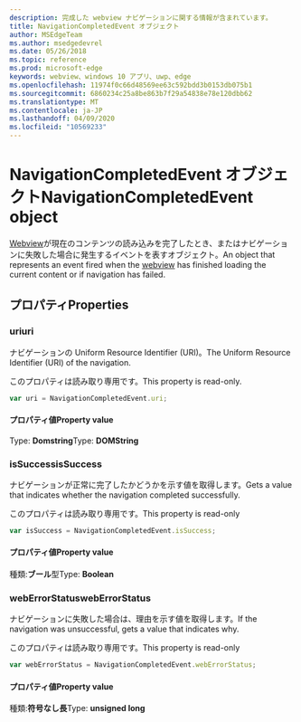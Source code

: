 ```yaml
---
description: 完成した webview ナビゲーションに関する情報が含まれています。
title: NavigationCompletedEvent オブジェクト
author: MSEdgeTeam
ms.author: msedgedevrel
ms.date: 05/26/2018
ms.topic: reference
ms.prod: microsoft-edge
keywords: webview、windows 10 アプリ、uwp、edge
ms.openlocfilehash: 11974f0c66d48569ee63c592bdd3b0153db075b1
ms.sourcegitcommit: 6860234c25a8be863b7f29a54838e78e120dbb62
ms.translationtype: MT
ms.contentlocale: ja-JP
ms.lasthandoff: 04/09/2020
ms.locfileid: "10569233"
---
```

# <span data-ttu-id="80554-104">NavigationCompletedEvent オブジェクト</span><span class="sxs-lookup"><span data-stu-id="80554-104">NavigationCompletedEvent object</span></span>

<span data-ttu-id="80554-105">[Webview](../webview.md)が現在のコンテンツの読み込みを完了したとき、またはナビゲーションに失敗した場合に発生するイベントを表すオブジェクト。</span><span class="sxs-lookup"><span data-stu-id="80554-105">An object that represents an event fired when the [webview](../webview.md) has finished loading the current content or if navigation has failed.</span></span>

## <span data-ttu-id="80554-106">プロパティ</span><span class="sxs-lookup"><span data-stu-id="80554-106">Properties</span></span>
    
### <span data-ttu-id="80554-107">uri</span><span class="sxs-lookup"><span data-stu-id="80554-107">uri</span></span>

<span data-ttu-id="80554-108">ナビゲーションの Uniform Resource Identifier (URI)。</span><span class="sxs-lookup"><span data-stu-id="80554-108">The Uniform Resource Identifier (URI) of the navigation.</span></span>

<span data-ttu-id="80554-109">このプロパティは読み取り専用です。</span><span class="sxs-lookup"><span data-stu-id="80554-109">This property is read-only.</span></span>

```js
var uri = NavigationCompletedEvent.uri;
```

#### <span data-ttu-id="80554-110">プロパティ値</span><span class="sxs-lookup"><span data-stu-id="80554-110">Property value</span></span>
<span data-ttu-id="80554-111">Type: **Domstring**</span><span class="sxs-lookup"><span data-stu-id="80554-111">Type: **DOMString**</span></span>

### <span data-ttu-id="80554-112">isSuccess</span><span class="sxs-lookup"><span data-stu-id="80554-112">isSuccess</span></span>

<span data-ttu-id="80554-113">ナビゲーションが正常に完了したかどうかを示す値を取得します。</span><span class="sxs-lookup"><span data-stu-id="80554-113">Gets a value that indicates whether the navigation completed successfully.</span></span>

<span data-ttu-id="80554-114">このプロパティは読み取り専用です。</span><span class="sxs-lookup"><span data-stu-id="80554-114">This property is read-only</span></span>

```js
var isSuccess = NavigationCompletedEvent.isSuccess;
```

#### <span data-ttu-id="80554-115">プロパティ値</span><span class="sxs-lookup"><span data-stu-id="80554-115">Property value</span></span>
<span data-ttu-id="80554-116">種類:**ブール**型</span><span class="sxs-lookup"><span data-stu-id="80554-116">Type: **Boolean**</span></span>

### <span data-ttu-id="80554-117">webErrorStatus</span><span class="sxs-lookup"><span data-stu-id="80554-117">webErrorStatus</span></span>

<span data-ttu-id="80554-118">ナビゲーションに失敗した場合は、理由を示す値を取得します。</span><span class="sxs-lookup"><span data-stu-id="80554-118">If the navigation was unsuccessful, gets a value that indicates why.</span></span>

<span data-ttu-id="80554-119">このプロパティは読み取り専用です。</span><span class="sxs-lookup"><span data-stu-id="80554-119">This property is read-only</span></span>

```js
var webErrorStatus = NavigationCompletedEvent.webErrorStatus;
```

#### <span data-ttu-id="80554-120">プロパティ値</span><span class="sxs-lookup"><span data-stu-id="80554-120">Property value</span></span>
<span data-ttu-id="80554-121">種類:**符号なし長**</span><span class="sxs-lookup"><span data-stu-id="80554-121">Type: **unsigned long**</span></span>
